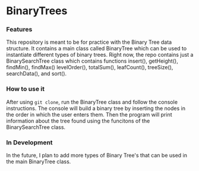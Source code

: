 # BinaryTrees
### Features ###
This repository is meant to be for practice with the Binary Tree data structure. It contains a main class called 
BinaryTree which can be used to instantiate different types of binary trees. Right now, the repo contains just a BinarySearchTree
class which contains functions insert(), getHeight(), findMin(), findMax() levelOrder(), totalSum(), leafCount(), treeSize(),
 searchData(), and sort(). 
 ### How to use it ###
 After using `git clone`, run the BinaryTree class and follow the console instructions. The console will build a binary tree by 
 inserting the nodes in the order in which the user enters them. Then the program will print information about the tree
 found using the funcitons of the BinarySearchTree class.
 ### In Development ###
 In the future, I plan to add more types of Binary Tree's that can be used in the main BinaryTree class.
